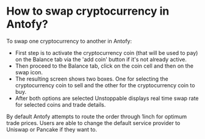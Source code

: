 # How to swap cryptocurrency in Antofy?

To swap one cryptocurrency to another in Antofy:
- First step is to activate the cryptocurrency coin (that will be used to pay) on the Balance tab via the 'add coin' button if it's not already active.
- Then proceed to the Balance tab, click on the coin cell and then on the swap icon.
- The resulting screen shows two boxes. One for selecting the cryptocurrency coin to sell and the other for the cryptocurrency coin to buy.
- After both options are selected Unstoppable displays real time swap rate for selected coins and trade details.

By default Antofy attempts to route the order through 1inch for optimum trade prices. Users are able to change the default service provider to Uniswap or Pancake if they want to.

